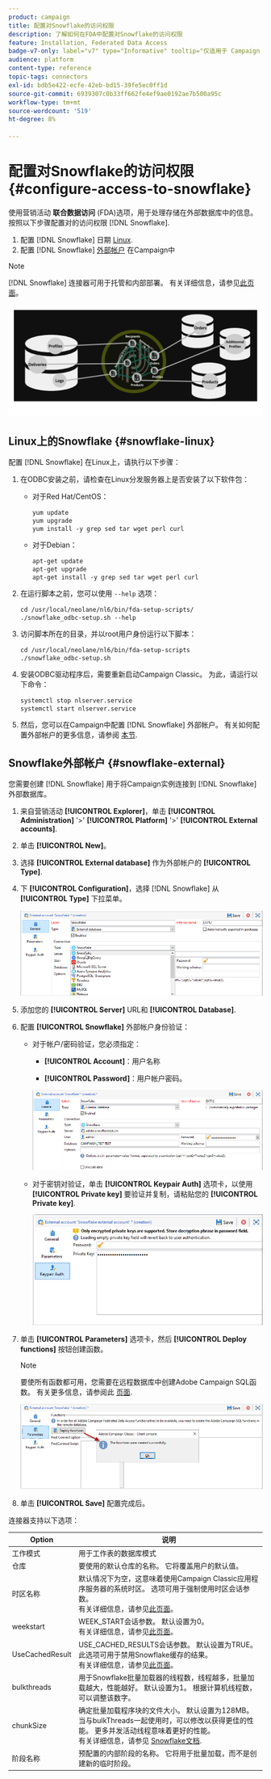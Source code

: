 ```yaml
---
product: campaign
title: 配置对Snowflake的访问权限
description: 了解如何在FDA中配置对Snowflake的访问权限
feature: Installation, Federated Data Access
badge-v7-only: label="v7" type="Informative" tooltip="仅适用于 Campaign Classic v7"
audience: platform
content-type: reference
topic-tags: connectors
exl-id: bdb5e422-ecfe-42eb-bd15-39fe5ec0ff1d
source-git-commit: 6939307c0b33ff662fe4ef9ae0192ae7b500a95c
workflow-type: tm+mt
source-wordcount: '519'
ht-degree: 8%

---
```


# 配置对Snowflake的访问权限 {#configure-access-to-snowflake}

使用营销活动 **联合数据访问** (FDA)选项，用于处理存储在外部数据库中的信息。 按照以下步骤配置对的访问权限 [!DNL Snowflake].

1. 配置 [!DNL Snowflake] 日期 [Linux](#snowflake-linux).
1. 配置 [!DNL Snowflake] [外部帐户](#snowflake-external) 在Campaign中

>[!NOTE]
>
>[!DNL Snowflake] 连接器可用于托管和内部部署。 有关详细信息，请参见[此页面](../../installation/using/capability-matrix.md)。

![](assets/snowflake_3.png)

## Linux上的Snowflake {#snowflake-linux}

配置 [!DNL Snowflake] 在Linux上，请执行以下步骤：

1. 在ODBC安装之前，请检查在Linux分发服务器上是否安装了以下软件包：

   * 对于Red Hat/CentOS：

     ```
     yum update
     yum upgrade
     yum install -y grep sed tar wget perl curl
     ```

   * 对于Debian：

     ```
     apt-get update
     apt-get upgrade
     apt-get install -y grep sed tar wget perl curl
     ```

1. 在运行脚本之前，您可以使用 `--help` 选项：

   ```
   cd /usr/local/neolane/nl6/bin/fda-setup-scripts/
   ./snowflake_odbc-setup.sh --help
   ```

1. 访问脚本所在的目录，并以root用户身份运行以下脚本：

   ```
   cd /usr/local/neolane/nl6/bin/fda-setup-scripts
   ./snowflake_odbc-setup.sh
   ```

1. 安装ODBC驱动程序后，需要重新启动Campaign Classic。 为此，请运行以下命令：

   ```
   systemctl stop nlserver.service
   systemctl start nlserver.service
   ```

1. 然后，您可以在Campaign中配置 [!DNL Snowflake] 外部帐户。 有关如何配置外部帐户的更多信息，请参阅 [本节](#snowflake-external).

## Snowflake外部帐户 {#snowflake-external}

您需要创建 [!DNL Snowflake] 用于将Campaign实例连接到 [!DNL Snowflake] 外部数据库。

1. 来自营销活动 **[!UICONTROL Explorer]**，单击 **[!UICONTROL Administration]** &#39;>&#39; **[!UICONTROL Platform]** &#39;>&#39; **[!UICONTROL External accounts]**.

1. 单击 **[!UICONTROL New]**。

1. 选择 **[!UICONTROL External database]** 作为外部帐户的 **[!UICONTROL Type]**.

1. 下 **[!UICONTROL Configuration]**，选择 [!DNL Snowflake] 从 **[!UICONTROL Type]** 下拉菜单。

   ![](assets/snowflake_5.png)

1. 添加您的 **[!UICONTROL Server]** URL和 **[!UICONTROL Database]**.

1. 配置 **[!UICONTROL Snowflake]** 外部帐户身份验证：

   * 对于帐户/密码验证，您必须指定：

      * **[!UICONTROL Account]**：用户名称

      * **[!UICONTROL Password]**：用户帐户密码。

     ![](assets/snowflake.png)

   * 对于密钥对验证，单击 **[!UICONTROL Keypair Auth]** 选项卡，以使用 **[!UICONTROL Private key]** 要验证并复制，请粘贴您的 **[!UICONTROL Private key]**.

     ![](assets/snowflake_4.png)

1. 单击 **[!UICONTROL Parameters]** 选项卡，然后 **[!UICONTROL Deploy functions]** 按钮创建函数。

   >[!NOTE]
   >
   >要使所有函数都可用，您需要在远程数据库中创建Adobe Campaign SQL函数。 有关更多信息，请参阅此 [页面](../../configuration/using/adding-additional-sql-functions.md).

   ![](assets/snowflake_2.png)

1. 单击 **[!UICONTROL Save]** 配置完成后。

连接器支持以下选项：

| Option | 说明 |
|---|---|
| 工作模式 | 用于工作表的数据库模式 |
| 仓库 | 要使用的默认仓库的名称。 它将覆盖用户的默认值。 |
| 时区名称 | 默认情况下为空，这意味着使用Campaign Classic应用程序服务器的系统时区。 选项可用于强制使用时区会话参数。 <br>有关详细信息，请参见[此页面](https://docs.snowflake.net/manuals/sql-reference/parameters.html#timezone)。 |
| weekstart | WEEK_START会话参数。 默认设置为0。 <br>有关详细信息，请参见[此页面](https://docs.snowflake.com/en/sql-reference/parameters.html#week-start)。 |
| UseCachedResult | USE_CACHED_RESULTS会话参数。 默认设置为TRUE。 此选项可用于禁用Snowflake缓存的结果。 <br>有关详细信息，请参见[此页面](https://docs.snowflake.net/manuals/user-guide/querying-persisted-results.html)。 |
| bulkthreads | 用于Snowflake批量加载器的线程数，线程越多，批量加载越大，性能越好。 默认设置为1。 根据计算机线程数，可以调整该数字。 |
| chunkSize | 确定批量加载程序块的文件大小。 默认设置为128MB。 当与bulkThreads一起使用时，可以修改以获得更佳的性能。 更多并发活动线程意味着更好的性能。 <br>有关详细信息，请参见 [Snowflake文档](https://docs.snowflake.net/manuals/sql-reference/sql/put.html). |
| 阶段名称 | 预配置的内部阶段的名称。 它将用于批量加载，而不是创建新的临时阶段。 |
